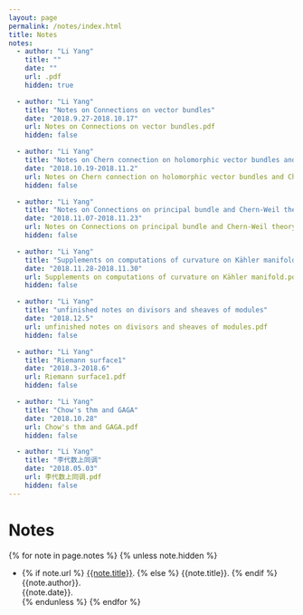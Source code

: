 ```yaml
---
layout: page
permalink: /notes/index.html
title: Notes
notes:
  - author: "Li Yang"
    title: ""
    date: ""
    url: .pdf
    hidden: true

  - author: "Li Yang"
    title: "Notes on Connections on vector bundles"
    date: "2018.9.27-2018.10.17"
    url: Notes on Connections on vector bundles.pdf
    hidden: false

  - author: "Li Yang"
    title: "Notes on Chern connection on holomorphic vector bundles and Chern class"
    date: "2018.10.19-2018.11.2"
    url: Notes on Chern connection on holomorphic vector bundles and Chern class.pdf
    hidden: false

  - author: "Li Yang"
    title: "Notes on Connections on principal bundle and Chern-Weil theory"
    date: "2018.11.07-2018.11.23"
    url: Notes on Connections on principal bundle and Chern-Weil theory.pdf
    hidden: false

  - author: "Li Yang"
    title: "Supplements on computations of curvature on Kähler manifold"
    date: "2018.11.28-2018.11.30"
    url: Supplements on computations of curvature on Kähler manifold.pdf
    hidden: false

  - author: "Li Yang"
    title: "unfinished notes on divisors and sheaves of modules"
    date: "2018.12.5"
    url: unfinished notes on divisors and sheaves of modules.pdf
    hidden: false

  - author: "Li Yang"
    title: "Riemann surface1"
    date: "2018.3-2018.6"
    url: Riemann surface1.pdf
    hidden: false

  - author: "Li Yang"
    title: "Chow's thm and GAGA"
    date: "2018.10.28"
    url: Chow's thm and GAGA.pdf
    hidden: false

  - author: "Li Yang"
    title: "李代数上同调"
    date: "2018.05.03"
    url: 李代数上同调.pdf
    hidden: false
---
```


# Notes

{% for note in page.notes %}
{% unless note.hidden %}
  - {% if note.url %} [{{note.title}}]({{note.url}}).
    {% else %} {{note.title}}.
    {% endif %}<br>
    {{note.author}}.<br>
    {{note.date}}.<br>
{% endunless %}
{% endfor %}



